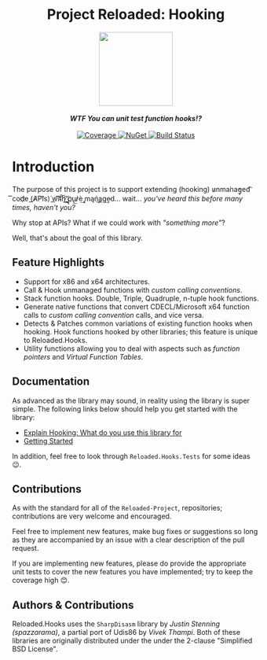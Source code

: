 <div align="center">
	<h1>Project Reloaded: Hooking</h1>
	<img src="https://i.imgur.com/BjPn7rU.png" width="150" align="center" />
	<br/> <br/>
	<strong><i>WTF You can unit test function hooks!?</i></strong>
	<br/> <br/>
	<!-- Coverage -->
	<a href="https://codecov.io/gh/Reloaded-Project/Reloaded.Hooks">
		<img src="https://codecov.io/gh/Reloaded-Project/Reloaded.Hooks/branch/master/graph/badge.svg" alt="Coverage" />
	</a>
	<!-- NuGet -->
	<a href="https://www.nuget.org/packages/Reloaded.Hooks">
		<img src="https://img.shields.io/nuget/v/Reloaded.Hooks.svg" alt="NuGet" />
	</a>
	<!-- Build Status -->
	<a href="https://ci.appveyor.com/project/sewer56lol/reloaded-hooks">
		<img src="https://ci.appveyor.com/api/projects/status/hfeonbkitheaclo3?svg=true" alt="Build Status" />
	</a>
</div>

# Introduction
The purpose of this project is to support extending (hooking) u̷nma͘na̕g̡ed͡ ͞cod҉e (͟A̸P͡Is)́ w͟͡i͠t̴͠h̨͢͡ ̸́͟p̢҉u̢͟r̷̀è͢ ̡mąń̨͜a͏̨g͢e̴d... wait... *you've heard this before many times, haven't you?*

Why stop at APIs? What if we could work with *"something more"*?

Well, that's about the goal of this library.


## Feature Highlights
+ Support for x86 and x64 architectures.
+ Call & Hook unmanaged functions with *custom calling conventions*.
+ Stack function hooks. Double, Triple, Quadruple, n-tuple hook functions.
+ Generate native functions that convert CDECL/Microsoft x64 function calls to *custom calling convention* calls, and vice versa.
+ Detects & Patches common variations of existing function hooks when hooking. Hook functions hooked by other libraries; this feature is unique to Reloaded.Hooks.  
+ Utility functions allowing you to deal with aspects such as *function pointers* and *Virtual Function Tables*. 

## Documentation

As advanced as the library may sound, in reality using the library is super simple.
The following links below should help you get started with the library:

+ [Explain Hooking: What do you use this library for](https://github.com/Reloaded-Project/Reloaded.Hooks/issues/1)
+ [Getting Started](https://github.com/Reloaded-Project/Reloaded.Hooks/blob/master/Docs/Getting-Started.md)

In addition, feel free to look through `Reloaded.Hooks.Tests` for some ideas 😉.

## Contributions
As with the standard for all of the `Reloaded-Project`, repositories; contributions are very welcome and encouraged.

Feel free to implement new features, make bug fixes or suggestions so long as they are accompanied by an issue with a clear description of the pull request.

If you are implementing new features, please do provide the appropriate unit tests to cover the new features you have implemented; try to keep the coverage high 😊.

## Authors & Contributions

Reloaded.Hooks uses the `SharpDisasm` library by *Justin Stenning (spazzarama)*, a partial port of Udis86 by *Vivek Thampi*. Both of these libraries are originally distributed under the under the 2-clause "Simplified BSD License". 
